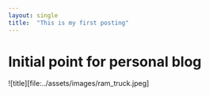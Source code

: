 ```yaml
---
layout: single
title:  "This is my first posting"
---
```


# Initial point for personal blog

![title][file:../assets/images/ram_truck.jpeg]
